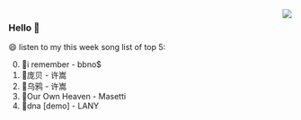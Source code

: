 <img align="right"  src="https://github-readme-stats.vercel.app/api/top-langs/?username=kvnZero" />

### Hello 👋

😄 listen to my this week song list of top 5:

0. 🌈i remember - bbno$
1. 🌈庞贝 - 许嵩
2. 🌈乌鸦 - 许嵩
3. 🌈Our Own Heaven - Masetti
4. 🌈dna [demo] - LANY

